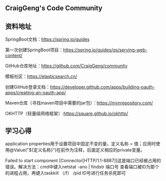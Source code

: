 ## CraigGeng's Code Community


## 资料地址
SpringBoot文档：https://spring.io/guides

第一次创建SpringBoot项目：https://spring.io/guides/gs/serving-web-content/

GitHub仓库地址：https://github.com/CraigGeng/community

模板社区：https://elasticsearch.cn/

创建GitHub登录文档：https://developer.github.com/apps/building-oauth-apps/creating-an-oauth-app/

Maven仓库（寻找maven项目中需要的jar包）：https://mvnrepository.com/

OKHTTP（轻量级网络框架）:https://square.github.io/okhttp/

## 学习心得

application properties用于设置项目中固定不变的量，定义名称 = 值；应用时使用@Value("${定义名称}")在前作为注释，后面定义相应的private变量。

Failed to start component [Connector[HTTP/1.1-8887]]这是端口已经被占用的错误。解决方法：cmd中键入netstat -ano | findstr 端口号      查看端口被ID为那个的进程占用，再键入taskkill （/f） /pid  ID号进行任务杀死即可